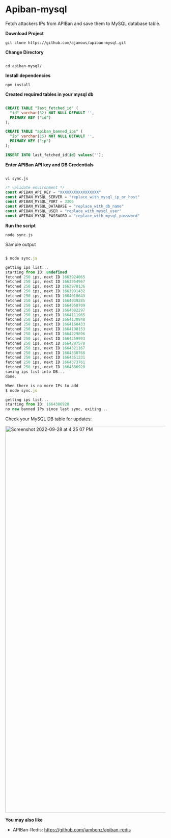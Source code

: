 # Apiban-mysql

Fetch attackers IPs from APIBan and save them to MySQL database table.


**Download Project**
```shell
git clone https://github.com/ajamous/apiban-mysql.git

```
**Change Directory**

```shell

cd apiban-mysql/

```

**Install dependencies**

```shell
npm install 
```

**Created required tables in your mysql db**

```sql

CREATE TABLE "last_fetched_id" (
  "id" varchar(32) NOT NULL DEFAULT '',
  PRIMARY KEY ("id")
);

CREATE TABLE "apiban_banned_ips" (
  "ip" varchar(15) NOT NULL DEFAULT '',
  PRIMARY KEY ("ip")
);

INSERT INTO last_fetched_id(id) values('');


```

**Enter APIBan API key and DB Credentials** 

```shell

vi sync.js 

```

```js
/* validate environment */
const APIBAN_API_KEY = "XXXXXXXXXXXXXXXXX"
const APIBAN_MYSQL_SERVER = "replace_with_mysql_ip_or_host"
const APIBAN_MYSQL_PORT = 3306
const APIBAN_MYSQL_DATABASE = "replace_with_db_name"
const APIBAN_MYSQL_USER = "replace_with_mysql_user"
const APIBAN_MYSQL_PASSWORD = "replace_with_mysql_password"

```


**Run the script**

```shell
node sync.js
```

Sample output

```js

$ node sync.js 

getting ips list...
starting from ID: undefined
fetched 250 ips, next ID 1663924065
fetched 250 ips, next ID 1663954967
fetched 250 ips, next ID 1663970136
fetched 250 ips, next ID 1663991432
fetched 250 ips, next ID 1664018643
fetched 250 ips, next ID 1664039285
fetched 250 ips, next ID 1664058709
fetched 250 ips, next ID 1664082297
fetched 250 ips, next ID 1664111965
fetched 250 ips, next ID 1664130848
fetched 250 ips, next ID 1664160433
fetched 250 ips, next ID 1664198153
fetched 250 ips, next ID 1664229896
fetched 250 ips, next ID 1664259993
fetched 250 ips, next ID 1664287578
fetched 250 ips, next ID 1664321167
fetched 250 ips, next ID 1664330768
fetched 250 ips, next ID 1664351231
fetched 250 ips, next ID 1664373761
fetched 250 ips, next ID 1664386920
saving ips list into DB...
done.

When there is no more IPs to add
$ node sync.js

getting ips list...
starting from ID: 1664386920
no new banned IPs since last sync, exiting...
```

Check your MySQL DB table for updates:


<img width="1213" alt="Screenshot 2022-09-28 at 4 25 07 PM" src="https://user-images.githubusercontent.com/19316784/192790331-f495f182-b1a0-4774-a9da-0085f9461095.png">


**You may also like**

- APIBan-Redis: https://github.com/jambonz/apiban-redis 

